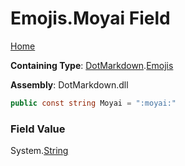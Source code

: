 # Emojis\.Moyai Field

[Home](../../../README.md)

**Containing Type**: [DotMarkdown](../../README.md)\.[Emojis](../README.md)

**Assembly**: DotMarkdown\.dll

```csharp
public const string Moyai = ":moyai:"
```

### Field Value

System\.[String](https://docs.microsoft.com/en-us/dotnet/api/system.string)